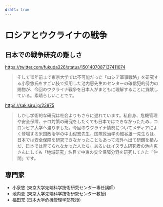 ```yaml
---
draft: true
---
```

# ロシアとウクライナの戦争

## 日本での戦争研究の難しさ

https://twitter.com/fukuda326/status/1501407087137411074

> そして10年前まで東京大学では不可能だった「ロシア軍事戦略」を研究する小泉悠氏をすごい技で採用した池内恵先生のセンターの確信犯的努力の賜物が、今回のウクライナ戦争を日本人がまともに理解することに貢献している。素晴らしいことです。

https://sakisiru.jp/23875

> しかし学術的な研究は社会よりもさらに遅れています。私自身、危機管理や安全保障、テロ対策の研究をしたくても日本ではできなかったため、コロンビア大学へ渡りました。今回のウクライナ情勢についてメディアによく登場する米国政治学の中山俊宏先生、国際政治学の細谷雄一先生らは、日本では安全保障を研究できなかったこともあって海外へ出て研鑽を積んだ、日本では育てられなかった人たち。あるいはイスラム研究者の池内恵さんにしても「地域研究」名目で中東の安全保障分野を研究してきた「仲間」です。

## 専門家

- 小泉悠 (東京大学先端科学技術研究センター専任講師)
- 池内恵 (東京大学先端科学技術研究センター教授)
- 福田充 (日本大学危機管理学部教授)
